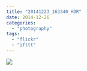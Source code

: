 ```yaml
---
title: "20141223_163340_HDR"
date: 2014-12-26
categories: 
  - "photography"
tags: 
  - "flickr"
  - "ifttt"
---
```


![](https://farm8.staticflickr.com/7504/16113515862_d1699649c4_b.jpg)
